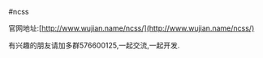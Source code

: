 #ncss

官网地址:[http://www.wujian.name/ncss/](http://www.wujian.name/ncss/)

有兴趣的朋友请加多群576600125,一起交流,一起开发.